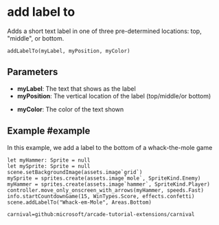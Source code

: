 # add label to

Adds a short text label in one of three pre-determined locations: top, "middle", or bottom.

```sig
addLabelTo(myLabel, myPosition, myColor)
```

## Parameters

* **myLabel**: The text that shows as the label
* **myPosition**: The vertical location of the label (top/middle/or bottom)
+ **myColor**: The color of the text shown

## Example #example

In this example, we add a label to the bottom of a whack-the-mole game

```blocks
let myHammer: Sprite = null
let mySprite: Sprite = null
scene.setBackgroundImage(assets.image`grid`)
mySprite = sprites.create(assets.image`mole`, SpriteKind.Enemy)
myHammer = sprites.create(assets.image`hammer`, SpriteKind.Player)
controller.move_only_onscreen_with_arrows(myHammer, speeds.Fast)
info.startCountdownGame(15, WinTypes.Score, effects.confetti)
scene.addLabelTo("Whack-em-Mole", Areas.Bottom)

```

```package
carnival=github:microsoft/arcade-tutorial-extensions/carnival
```